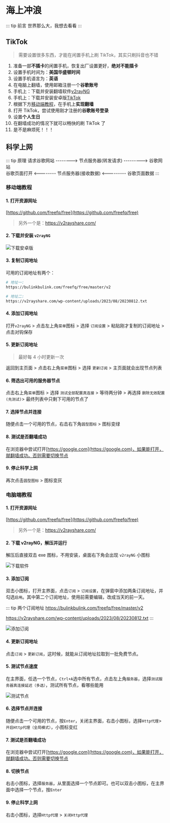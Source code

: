 # 海上冲浪

::: tip 前言
世界那么大，我想去看看
:::

## TikTok

> 需要设置很多东西，才能在闲置手机上刷 TikTok，其实只刷抖音也不错

1. 准备一部**不插卡**的闲置手机，恢复出厂设置更好，**绝对不能插卡**
2. 设置手机时间为：**美国华盛顿时间**
3. 设置手机语言为：**英语**
4. 在电脑上翻墙，使用邮箱注册一个**谷歌账号**
5. 手机上：下载并安装翻墙软件[v2rayNG](https://github.com/2dust/v2rayNG/releases/download/1.6.28/v2rayNG_1.6.28_arm64-v8a.apk)
6. 手机上：下载并安装安卓版[TikTok](https://dx17.198449.com/com.zhiliaoapp.musically2644.apk)
7. 根据下方[移动端教程](./surf.html#移动端教程)，在手机上**实现翻墙**
8. 打开 TikTok，尝试使用刚才注册的**谷歌账号登录**
9. 设置**个人生日**
10. 在翻墙成功的情况下就可以畅快的刷 TikTok 了
11. 是不是麻烦死！！！

## 科学上网

::: tip 原理
请求谷歌网站 --------> 节点服务器(转发请求) ---------> 谷歌网站  
谷歌页面打开 <-------- 节点服务器(接收数据) <--------- 谷歌页面数据
:::

### 移动端教程

#### 1. 打开资源网址

[https://github.com/freefq/free](https://github.com/freefq/free)

> 另外一个是：https://v2rayshare.com/

#### 2. 下载并安装 `v2rayNG`

![下载安卓版](/blog/life/fq/fq12.png)

#### 3. 复制订阅地址

可用的订阅地址有两个：

```sh
# 地址一:
https://bulinkbulink.com/freefq/free/master/v2

# 地址二:
https://v2rayshare.com/wp-content/uploads/2023/08/20230812.txt
```

#### 4. 添加订阅地址

打开`v2rayNG` > 点击左上角`菜单`图标 > 选择 `订阅设置` > 粘贴刚才复制的订阅地址 > 点击对钩保存

#### 5. 更新订阅地址

> 最好每 4 小时更新一次

返回到主页面 > 点击右上角`菜单`图标 > 选择 `更新订阅` > 主页面就会出现节点列表

#### 6. 筛选出可用的服务器节点

点击右上角`菜单`图标 > 选择 `测试全部配置真连接` > 等待两分钟 > 再选择 `删除无效配置(先测试)`> 最终列表中只剩下可用的节点了

#### 7. 选择节点并连接

随便点击一个可用的节点，右击右下角`圆型图标` > 图标变绿

#### 8. 测试是否翻墙成功

在浏览器中尝试打开[https://google.com](https://google.com)，如果能打开，就翻墙成功。否则需要切换节点

#### 9. 停止科学上网

再次点击`圆型图标` > 图标变灰

### 电脑端教程

#### 1. 打开资源网址

[https://github.com/freefq/free](https://github.com/freefq/free)

> 另外一个是：https://v2rayshare.com/

#### 2. 下载 v2rayNG，解压并运行

解压后直接双击 exe 图标，不用安装，桌面右下角会出现 `v2rayNG` 小图标

![下载软件](/blog/life/fq/fq1.png)

#### 3. 添加订阅

双击小图标，打开主界面，点击`订阅` > `订阅设置`，在弹窗中添加两条订阅地址，并勾选`启用`。其中第二个订阅地址，使用前需要编辑，改成当天的前一天。

::: tip 两个订阅地址
https://bulinkbulink.com/freefq/free/master/v2

https://v2rayshare.com/wp-content/uploads/2023/08/20230812.txt
:::

![添加订阅](/blog/life/fq/dingyue.png)

#### 4. 更新订阅地址

点击`订阅` > `更新订阅`，这时候，就能从订阅地址拉取到一批免费节点。

#### 5. 测试节点速度

在主界面，任选一个节点，`Ctrl+A`选中所有节点，点击左上角`服务器`，选择`测试服务器真连接延迟（多选）`，测试所有节点，看哪些能用

![测试节点](/blog/life/fq/fq3.png)

#### 6. 选择节点并连接

随便点击一个可用的节点，按`Enter`，关闭主界面，右击小图标，选择`Http代理`> `开启Http代理（全局模式）`，小图标变红

#### 7. 测试是否翻墙成功

在浏览器中尝试打开[https://google.com](https://google.com)，如果能打开，就翻墙成功。否则需要切换节点

#### 8. 切换节点

右击小图标，选择`服务器`，从里面选择一个节点即可。也可以双击小图标，在主界面中选择一个节点，按`Enter`

#### 9. 停止科学上网

右击小图标，选择`Http代理` > `关闭Http代理`
